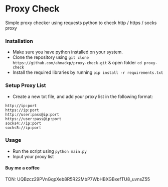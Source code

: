 # Proxy Check
Simple proxy checker using requests python to check http / https / socks proxy

### Installation
- Make sure you have python installed on your system.
- Clone the repository using `git clone https://github.com/ahmadxp/proxy-check.git` & open folder `cd proxy-check`
- Install the required libraries by running `pip install -r requirements.txt`

### Setup Proxy List
- Create a new txt file, and add your proxy list in the following format:
```
http://ip:port
https://ip:port
http://user:pass@ip:port
https://user:pass@ip:port
socks4://ip:port
socks5://ip:port
```

### Usage
- Run the script using `python main.py`
- Input your proxy list

#### Buy me a coffee
TON: UQBzcz29PVnGqpXeb8R5R22MbP7WbHBXGBxefTU8_uvnsZ55
